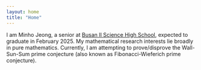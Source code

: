 ```yaml
---
layout: home
title: "Home"
---
```


I am Minho Jeong, a senior at <a href="https://school.busanedu.net/bsis-h/main.do">Busan Il Science High School</a>, expected to graduate in February 2025. My mathematical research interests lie broadly in pure mathematics. Currently, I am attempting to prove/disprove the Wall-Sun-Sum prime conjecture (also known as Fibonacci-Wieferich prime conjecture).
